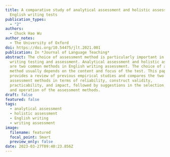 ```yaml
---
title: A comparative study of analytical assessment and holistic assessment in
  English writing tests
publication_types:
  - "2"
authors:
  - Chuck Hao Wu
author_notes:
  - The University of Oxford
doi: https://doi.org/10.54475/jlt.2021.001
publication: In *Journal of Language Teaching*
abstract: The choice of assessment method is particularly important in English
  writing testing and assessment. Analytical assessment and holistic assessment
  are two common methods in English writing assessment. The choice of assessment
  method usually depends on the content and focus of the test. This paper
  provides a review of previous empirical studies and compares the two
  assessment methods in terms of reliability, construct validity,
  practicability, and impact, followed by suggestions in the selection, design,
  and operation of the assessment methods.
draft: false
featured: false
tags:
  - analytical assessment
  - holistic assessment
  - English writing
  - writing assessment
image:
  filename: featured
  focal_point: Smart
  preview_only: false
date: 2023-03-27T09:40:23.856Z
---
```

